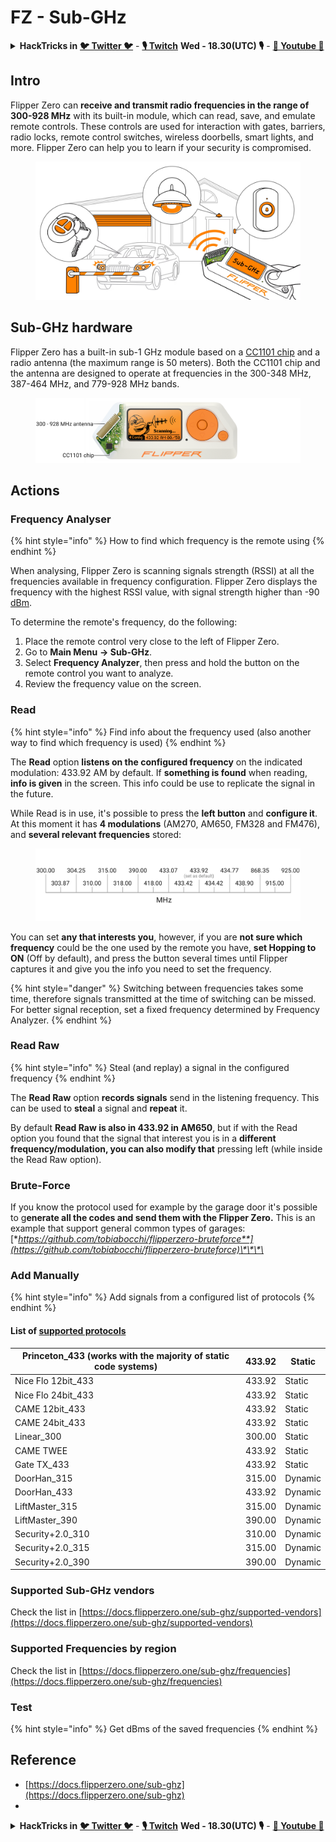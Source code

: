 # FZ - Sub-GHz

<details>

<summary><strong>HackTricks in</strong> <a href="https://twitter.com/carlospolopm"><strong>🐦 Twitter 🐦</strong></a> - <a href="https://www.twitch.tv/hacktricks_live/schedule"><strong>🎙️ Twitch</strong></a> <strong>Wed - 18.30(UTC) 🎙️</strong> - <a href="https://www.youtube.com/@hacktricks_LIVE"><strong>🎥 Youtube 🎥</strong></a></summary>

* Do you work in a **cybersecurity company**? Do you want to see your **company advertised in HackTricks**? or do you want to have access to the **latest version of the PEASS or download HackTricks in PDF**? Check the [**SUBSCRIPTION PLANS**](https://github.com/sponsors/carlospolop)!
* Discover [**The PEASS Family**](https://opensea.io/collection/the-peass-family), our collection of exclusive [**NFTs**](https://opensea.io/collection/the-peass-family)
* Get the [**official PEASS & HackTricks swag**](https://peass.creator-spring.com)
* **Join the** [**💬**](https://emojipedia.org/speech-balloon/) [**Discord group**](https://discord.gg/hRep4RUj7f) or the [**telegram group**](https://t.me/peass) or **follow** me on **Twitter** [**🐦**](https://github.com/carlospolop/hacktricks/tree/7af18b62b3bdc423e11444677a6a73d4043511e9/\[https:/emojipedia.org/bird/README.md)[**@carlospolopm**](https://twitter.com/carlospolopm)**.**
* **Share your hacking tricks by submitting PRs to the** [**hacktricks repo**](https://github.com/carlospolop/hacktricks) **and** [**hacktricks-cloud repo**](https://github.com/carlospolop/hacktricks-cloud).

</details>

## Intro <a href="#kfpn7" id="kfpn7"></a>

Flipper Zero can **receive and transmit radio frequencies in the range of 300-928 MHz** with its built-in module, which can read, save, and emulate remote controls. These controls are used for interaction with gates, barriers, radio locks, remote control switches, wireless doorbells, smart lights, and more. Flipper Zero can help you to learn if your security is compromised.

<figure><img src="../../../.gitbook/assets/image (3) (2) (1).png" alt=""><figcaption></figcaption></figure>

## Sub-GHz hardware <a href="#kfpn7" id="kfpn7"></a>

Flipper Zero has a built-in sub-1 GHz module based on a [﻿](https://www.st.com/en/nfc/st25r3916.html#overview)﻿[CC1101 chip](https://www.ti.com/lit/ds/symlink/cc1101.pdf) and a radio antenna (the maximum range is 50 meters). Both the CC1101 chip and the antenna are designed to operate at frequencies in the 300-348 MHz, 387-464 MHz, and 779-928 MHz bands.

<figure><img src="../../../.gitbook/assets/image (1) (8).png" alt=""><figcaption></figcaption></figure>

## Actions

### Frequency Analyser

{% hint style="info" %}
How to find which frequency is the remote using
{% endhint %}

When analysing, Flipper Zero is scanning signals strength (RSSI) at all the frequencies available in frequency configuration. Flipper Zero displays the frequency with the highest RSSI value, with signal strength higher than -90 [dBm](https://en.wikipedia.org/wiki/DBm).

To determine the remote's frequency, do the following:

1. Place the remote control very close to the left of Flipper Zero.
2. Go to **Main Menu** **→ Sub-GHz**.
3. Select **Frequency Analyzer**, then press and hold the button on the remote control you want to analyze.
4. Review the frequency value on the screen.

### Read

{% hint style="info" %}
Find info about the frequency used (also another way to find which frequency is used)
{% endhint %}

The **Read** option **listens on the configured frequency** on the indicated modulation: 433.92 AM by default. If **something is found** when reading, **info is given** in the screen. This info could be use to replicate the signal in the future.

While Read is in use, it's possible to press the **left button** and **configure it**.\
At this moment it has **4 modulations** (AM270, AM650, FM328 and FM476), and **several relevant frequencies** stored:

<figure><img src="../../../.gitbook/assets/image (28).png" alt=""><figcaption></figcaption></figure>

You can set **any that interests you**, however, if you are **not sure which frequency** could be the one used by the remote you have, **set Hopping to ON** (Off by default), and press the button several times until Flipper captures it and give you the info you need to set the frequency.

{% hint style="danger" %}
Switching between frequencies takes some time, therefore signals transmitted at the time of switching can be missed. For better signal reception, set a fixed frequency determined by Frequency Analyzer.
{% endhint %}

### **Read Raw**

{% hint style="info" %}
Steal (and replay) a signal in the configured frequency
{% endhint %}

The **Read Raw** option **records signals** send in the listening frequency. This can be used to **steal** a signal and **repeat** it.

By default **Read Raw is also in 433.92 in AM650**, but if with the Read option you found that the signal that interest you is in a **different frequency/modulation, you can also modify that** pressing left (while inside the Read Raw option).

### Brute-Force

If you know the protocol used for example by the garage door it's possible to g**enerate all the codes and send them with the Flipper Zero.** This is an example that support general common types of garages: [**https://github.com/tobiabocchi/flipperzero-bruteforce**](https://github.com/tobiabocchi/flipperzero-bruteforce)\*\*\*\*

### Add Manually

{% hint style="info" %}
Add signals from a configured list of protocols
{% endhint %}

#### List of [supported protocols](https://docs.flipperzero.one/sub-ghz/add-new-remote) <a href="#3iglu" id="3iglu"></a>

| Princeton\_433 (works with the majority of static code systems) | 433.92 | Static  |
| --------------------------------------------------------------- | ------ | ------- |
| Nice Flo 12bit\_433                                             | 433.92 | Static  |
| Nice Flo 24bit\_433                                             | 433.92 | Static  |
| CAME 12bit\_433                                                 | 433.92 | Static  |
| CAME 24bit\_433                                                 | 433.92 | Static  |
| Linear\_300                                                     | 300.00 | Static  |
| CAME TWEE                                                       | 433.92 | Static  |
| Gate TX\_433                                                    | 433.92 | Static  |
| DoorHan\_315                                                    | 315.00 | Dynamic |
| DoorHan\_433                                                    | 433.92 | Dynamic |
| LiftMaster\_315                                                 | 315.00 | Dynamic |
| LiftMaster\_390                                                 | 390.00 | Dynamic |
| Security+2.0\_310                                               | 310.00 | Dynamic |
| Security+2.0\_315                                               | 315.00 | Dynamic |
| Security+2.0\_390                                               | 390.00 | Dynamic |

### Supported Sub-GHz vendors

Check the list in [https://docs.flipperzero.one/sub-ghz/supported-vendors](https://docs.flipperzero.one/sub-ghz/supported-vendors)

### Supported Frequencies by region

Check the list in [https://docs.flipperzero.one/sub-ghz/frequencies](https://docs.flipperzero.one/sub-ghz/frequencies)

### Test

{% hint style="info" %}
Get dBms of the saved frequencies
{% endhint %}

## Reference

* [https://docs.flipperzero.one/sub-ghz](https://docs.flipperzero.one/sub-ghz)
*

<details>

<summary><strong>HackTricks in</strong> <a href="https://twitter.com/carlospolopm"><strong>🐦 Twitter 🐦</strong></a> - <a href="https://www.twitch.tv/hacktricks_live/schedule"><strong>🎙️ Twitch</strong></a> <strong>Wed - 18.30(UTC) 🎙️</strong> - <a href="https://www.youtube.com/@hacktricks_LIVE"><strong>🎥 Youtube 🎥</strong></a></summary>

* Do you work in a **cybersecurity company**? Do you want to see your **company advertised in HackTricks**? or do you want to have access to the **latest version of the PEASS or download HackTricks in PDF**? Check the [**SUBSCRIPTION PLANS**](https://github.com/sponsors/carlospolop)!
* Discover [**The PEASS Family**](https://opensea.io/collection/the-peass-family), our collection of exclusive [**NFTs**](https://opensea.io/collection/the-peass-family)
* Get the [**official PEASS & HackTricks swag**](https://peass.creator-spring.com)
* **Join the** [**💬**](https://emojipedia.org/speech-balloon/) [**Discord group**](https://discord.gg/hRep4RUj7f) or the [**telegram group**](https://t.me/peass) or **follow** me on **Twitter** [**🐦**](https://github.com/carlospolop/hacktricks/tree/7af18b62b3bdc423e11444677a6a73d4043511e9/\[https:/emojipedia.org/bird/README.md)[**@carlospolopm**](https://twitter.com/carlospolopm)**.**
* **Share your hacking tricks by submitting PRs to the** [**hacktricks repo**](https://github.com/carlospolop/hacktricks) **and** [**hacktricks-cloud repo**](https://github.com/carlospolop/hacktricks-cloud).

</details>
